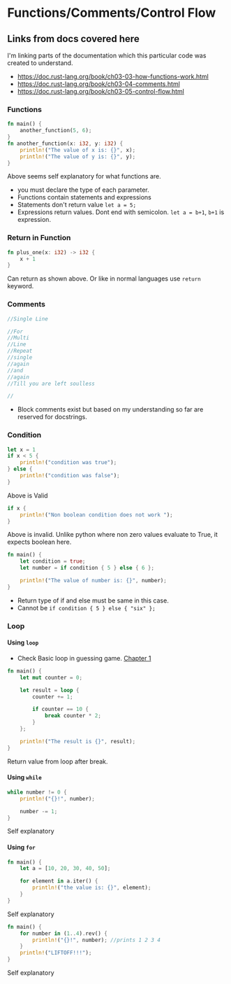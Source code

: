 # Functions/Comments/Control Flow

## Links from docs covered here

I'm linking parts of the documentation which this particular code was created to understand.

- <https://doc.rust-lang.org/book/ch03-03-how-functions-work.html>
- <https://doc.rust-lang.org/book/ch03-04-comments.html>
- <https://doc.rust-lang.org/book/ch03-05-control-flow.html>

### Functions

```rust
fn main() {
    another_function(5, 6);
}
fn another_function(x: i32, y: i32) {
    println!("The value of x is: {}", x);
    println!("The value of y is: {}", y);
}
```

Above seems self explanatory for what functions are.

- you must declare the type of each parameter.
- Functions contain statements and expressions
- Statements don't return value `let a = 5;`
- Expressions return values. Dont end with semicolon. `let a = b+1`, `b+1` is expression.

### Return in Function

```rust
fn plus_one(x: i32) -> i32 {
    x + 1
}
```

Can return as shown above. Or like in normal languages use `return` keyword.

### Comments

```rust
//Single Line

//For
//Multi
//Line
//Repeat
//single
//again
//and
//again
//Till you are left soulless

//
```

- Block comments exist but based on my understanding so far are reserved for docstrings.

### Condition

```rust
let x = 1
if x < 5 {
    println!("condition was true");
} else {
    println!("condition was false");
}
```

Above is Valid

```rust
if x {
    println!("Non boolean condition does not work ");
}
```

Above is invalid. Unlike python where non zero values evaluate to True, it expects boolean here.

```rust
fn main() {
    let condition = true;
    let number = if condition { 5 } else { 6 };

    println!("The value of number is: {}", number);
}
```

- Return type of if and else must be same in this case.
- Cannot be `if condition { 5 } else { "six" };`

### Loop

#### Using `loop`

- Check Basic loop in guessing game. [Chapter 1](https://github.com/nmb2405/rusty-at-rust/blob/9c4ee0c38891b98f8a13356f8fe9264d2caa72b9/official-doc-stuff/1_guessing_game/src/main.rs#L17)

```rust
fn main() {
    let mut counter = 0;

    let result = loop {
        counter += 1;

        if counter == 10 {
            break counter * 2;
        }
    };

    println!("The result is {}", result);
}
```

Return value from loop after break.

#### Using `while`

```rust
while number != 0 {
    println!("{}!", number);

    number -= 1;
}
```

Self explanatory

#### Using `for`

```rust
fn main() {
    let a = [10, 20, 30, 40, 50];

    for element in a.iter() {
        println!("the value is: {}", element);
    }
}
```

Self explanatory

```Rust
fn main() {
    for number in (1..4).rev() {
        println!("{}!", number); //prints 1 2 3 4
    }
    println!("LIFTOFF!!!");
}
```

Self explanatory

